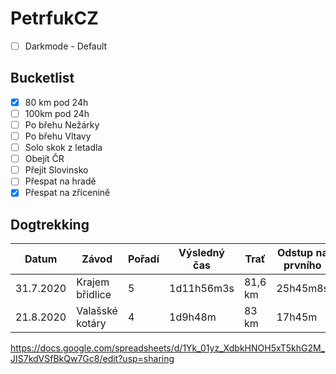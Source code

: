 # PetrfukCZ

- [ ] Darkmode - Default

## Bucketlist

- [X] 80 km pod 24h
- [ ] 100km pod 24h
- [ ] Po břehu Nežárky
- [ ] Po břehu Vltavy
- [ ] Solo skok z letadla
- [ ] Obejít ČR
- [ ] Přejít Slovinsko
- [ ] Přespat na hradě
- [X] Přespat na zřícenině

## Dogtrekking

| Datum | Závod | Pořadí | Výsledný čas | Trať | Odstup na prvního | Tempo |
| ------------- | ------------- | ------------- | ------------- | ------------- | ------------- | ------------- |
| 31.7.2020 | Krajem břidlice | 5 | 1d11h56m3s | 81,6 km | 25h45m8s | 2,27 km/h |
| 21.8.2020 | Valašské kotáry | 4 | 1d9h48m | 83 km | 17h45m | 2,4 km/h |

https://docs.google.com/spreadsheets/d/1Yk_01yz_XdbkHNOH5xT5khG2M_JIS7kdVSfBkQw7Gc8/edit?usp=sharing